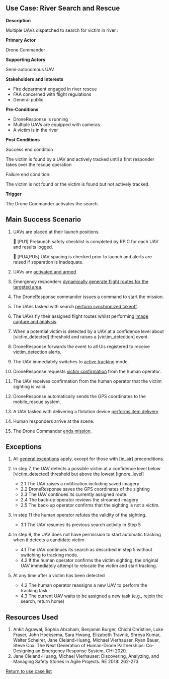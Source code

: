 ## Use Case: River Search and Rescue 

**Description**

Multiple UAVs dispatched to search for victim in river :

**Primary Actor**

Drone Commander

**Supporting Actors**

Semi-autonomous UAV

**Stakeholders and Interests**

- Fire department engaged in river rescue
- FAA concerned with flight regulations
- General public

**Pre-Conditions**

- DroneResponse is running
- Multiple UAVs are equipped with cameras
- A victim is in the river

**Post Conditions**

Success end condition

The victim is found by a UAV and actively tracked until a first responder takes over the rescue operation

Failure end condition:

The victim is not found or the victim is found but not actively tracked.

**Trigger**

The Drone Commander activates the search.

## Main Success Scenario

1. UAVs are placed at their launch positions.

   &#x1F538; [PU1] Prelaunch safety checklist is completed by RPIC for each UAV and results logged.
   
   &#x1F538; [PU4,PU5] UAV spacing is checked prior to launch and alerts are raised if separation is inadequate.
2. UAVs are [activated and armed](../supporting/ActivateAndArm.md)
3. Emergency responders  [dynamically generate flight routes for the targeted area](../supporting/AreaFlightRouteCoverage.md).
4. The DroneResponse commander issues a command to start the mission.
5. The UAVs tasked with search [perform synchronized takeoff](../supporting/SynchronizedTakeoff.md).
6. The UAVs fly their assigned flight routes whilst performing [image capture and analysis](../supporting/ImageCaptureAndAnalysis.md).
7. When a potential victim is detected by a UAV at a confidence level about [victim_detected] threshold and raises a [victim_detection] event.
8. DroneResponse forwards the event to all UIs registered to receive victim_detection alerts.
9. The UAV immediately switches to [active tracking](../supporting/ActiveTracking.md) mode.
10. DroneResponse requests [victim confirmation](supporting/VictimConfirmation.md) from the human operator.
11. The UAV receives confirmation from the human operator that the victim sighting is valid.
12. DroneResponse automatically sends the GPS coordinates to the mobile_rescue system.
13. A UAV tasked with delivering a flotation device  [performs item delivery](ItemDelivery.md)
14. Human responders arrive at the scene.
15. The Drone Commander [ends mission](supporting/EndMission.md).

## Exceptions

1. All [general exceptions](../../README.md#GeneralExceptions) apply, except for those with [in_air] preconditions.

2. In step 7, the UAV detects a possible victim at a confidence level below [victim_detected] threshold but above the lowest [ignore_level]
   * 2.1 The UAV raises a notification including saved imagery
   * 2.2 DroneResponse saves the GPS coordinates of the sighting
   * 2.3 The UAV continues its currently assigned route.
   * 2.4 The back-up operator reviews the streamed imagery
   * 2.5 The back-up operator confirms that the sighting is not a victim.

3. In step 11 the human operator refutes the validity of the sighting.
   * 3.1 The UAV resumes its previous search activity in Step 5
   
4. In step 9, the UAV does not have permission to start automatic tracking when it detects a candidate victim 
   * 4.1 The UAV continues its search as described in step 5 without switching to tracking mode.
   * 4.2 If the human operator confirms the victim sighting, the original UAV immediately attempt to relocate the victim and start tracking.
   
5. At any time after a victim has been detected 
   * 4.2 The human operator reassigns a new UAV to perform the tracking task
   * 4.3 The current UAV waits to be assigned a new task (e.g., rejoin the search, return home)


## Resources Used

1. Ankit Agrawal, Sophia Abraham, Benjamin Burger, Chichi Christine, Luke Fraser, John Hoeksema, Sara Hwang, Elizabeth Travnik, Shreya Kumar, Walter Scheirer, Jane Cleland-Huang, Michael Vierhauser, Ryan Bauer, Steve Cox: The Next Generation of Human-Drone Partnerships: Co-Designing an Emergency Response System, CHI 2020.
2. Jane Cleland-Huang, Michael Vierhauser: Discovering, Analyzing, and Managing Safety Stories in Agile Projects. RE 2018: 262-273

[Return to use case list](../../README.md) 
